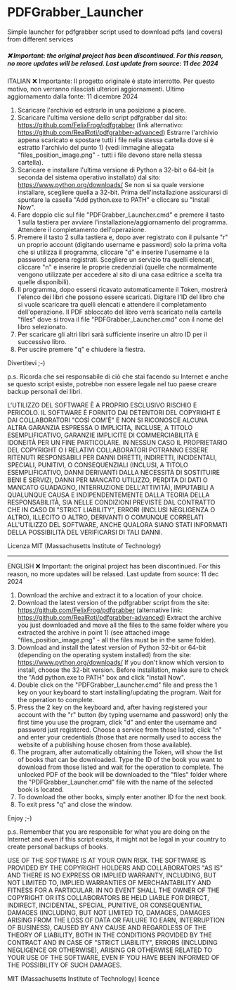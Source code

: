 # PDFGrabber_Launcher
Simple launcher for pdfgrabber script used to download pdfs (and covers) from different services
##### ❌ Important: the original project has been discontinued. For this reason, no more updates will be relased. Last update from source: 11 dec 2024

ITALIAN
❌ Importante: Il progetto originale è stato interrotto. Per questo motivo, non verranno rilasciati ulteriori aggiornamenti. Ultimo aggiornamento dalla fonte: 11 dicembre 2024

1) Scaricare l'archivio ed estrarlo in una posizione a piacere.
2) Scaricare l'ultima versione dello script pdfgrabber dal sito:
https://github.com/FelixFrog/pdfgrabber (link alternativo: https://github.com/RealRoti/pdfgrabber-advanced)
Estrarre l'archivio appena scaricato e spostare tutti i file nella stessa cartella dove si è estratto l'archivio del punto 1) (vedi immagine allegata "files_position_image.png" - tutti i file devono stare nella stessa cartella). 
3) Scaricare e installare l'ultima versione di Python a 32-bit o 64-bit (a seconda del sistema operativo installato) dal sito:
https://www.python.org/downloads/
Se non si sa quale versione installare, scegliere quella a 32-bit. Prima dell'installazione assicurarsi di spuntare la casella "Add python.exe to PATH" e cliccare su "Install Now".
4) Fare doppio clic sul file "PDFGrabber_Launcher.cmd" e premere il tasto 1 sulla tastiera per avviare l'installazione/aggiornamento del programma. Attendere il completamento dell'operazione.
5) Premere il tasto 2 sulla tastiera e, dopo aver registrato con il pulsante "r" un proprio account (digitando username e password) solo la prima volta che si utilizza il programma, cliccare "d" e inserire l'username e la password appena registrati. Scegliere un servizio tra quelli elencati, cliccare "n" e inserire le proprie credenziali (quelle che normalmente vengono utilizzate per accedere al sito di una casa editrice a scelta tra quelle disponibili).
6) Il programma, dopo essersi ricavato automaticamente il Token, mostrerà l'elenco dei libri che possono essere scaricati. Digitare l'ID del libro che si vuole scaricare tra quelli elencati e attendere il completamento dell'operazione. Il PDF sbloccato del libro verrà scaricato nella cartella "files" dove si trova il file "PDFGrabber_Launcher.cmd" con il nome del libro selezionato.
7) Per scaricare gli altri libri sarà sufficiente inserire un altro ID per il successivo libro.
8) Per uscire premere "q" e chiudere la fiestra.

Divertitevi ;-)

p.s. Ricorda che sei responsabile di ciò che stai facendo su Internet e anche se questo script esiste, potrebbe non essere legale nel tuo paese creare backup personali dei libri.

L'UTILIZZO DEL SOFTWARE È A PROPRIO ESCLUSIVO RISCHIO E PERICOLO. IL SOFTWARE È FORNITO DAI DETENTORI DEL COPYRIGHT E DAI COLLABORATORI "COSÌ COM'È" E NON SI RICONOSCE ALCUNA ALTRA GARANZIA ESPRESSA O IMPLICITA, INCLUSE, A TITOLO ESEMPLIFICATIVO, GARANZIE IMPLICITE DI COMMERCIABILITÀ E IDONEITÀ PER UN FINE PARTICOLARE. IN NESSUN CASO IL PROPRIETARIO DEL COPYRIGHT O I RELATIVI COLLABORATORI POTRANNO ESSERE RITENUTI RESPONSABILI PER DANNI DIRETTI, INDIRETTI, INCIDENTALI, SPECIALI, PUNITIVI, O CONSEQUENZIALI (INCLUSI, A TITOLO ESEMPLIFICATIVO, DANNI DERIVANTI DALLA NECESSITÀ DI SOSTITUIRE BENI E SERVIZI, DANNI PER MANCATO UTILIZZO, PERDITA DI DATI O MANCATO GUADAGNO, INTERRUZIONE DELL'ATTIVITÀ), IMPUTABILI A QUALUNQUE CAUSA E INDIPENDENTEMENTE DALLA TEORIA DELLA RESPONSABILITÀ, SIA NELLE CONDIZIONI PREVISTE DAL CONTRATTO CHE IN CASO DI "STRICT LIABILITY", ERRORI (INCLUSI NEGLIGENZA O ALTRO), ILLECITO O ALTRO, DERIVANTI O COMUNQUE CORRELATI ALL'UTILIZZO DEL SOFTWARE, ANCHE QUALORA SIANO STATI INFORMATI DELLA POSSIBILITÀ DEL VERIFICARSI DI TALI DANNI.

Licenza MIT (Massachusetts Institute of Technology)

------------------------------------------------------------------------------------
ENGLISH
❌ Important: the original project has been discontinued. For this reason, no more updates will be relased. Last update from source: 11 dec 2024

1) Download the archive and extract it to a location of your choice.
2) Download the latest version of the pdfgrabber script from the site:
https://github.com/FelixFrog/pdfgrabber (alternative link: https://github.com/RealRoti/pdfgrabber-advanced)
Extract the archive you just downloaded and move all the files to the same folder where you extracted the archive in point 1) (see attached image "files_position_image.png" - all the files must be in the same folder).
3) Download and install the latest version of Python 32-bit or 64-bit (depending on the operating system installed) from the site:
https://www.python.org/downloads/
If you don't know which version to install, choose the 32-bit version. Before installation, make sure to check the "Add python.exe to PATH" box and click "Install Now".
4) Double click on the "PDFGrabber_Launcher.cmd" file and press the 1 key on your keyboard to start installing/updating the program. Wait for the operation to complete.
5) Press the 2 key on the keyboard and, after having registered your account with the "r" button (by typing username and password) only the first time you use the program, click "d" and enter the username and password just registered. Choose a service from those listed, click "n" and enter your credentials (those that are normally used to access the website of a publishing house chosen from those available).
6) The program, after automatically obtaining the Token, will show the list of books that can be downloaded. Type the ID of the book you want to download from those listed and wait for the operation to complete. The unlocked PDF of the book will be downloaded to the "files" folder where the "PDFGrabber_Launcher.cmd" file with the name of the selected book is located.
7) To download the other books, simply enter another ID for the next book.
8) To exit press "q" and close the window.

Enjoy ;-)

p.s. Remember that you are responsible for what you are doing on the Internet and even if this script exists, it might not be legal in your country to create personal backups of books.

USE OF THE SOFTWARE IS AT YOUR OWN RISK. THE SOFTWARE IS PROVIDED BY THE COPYRIGHT HOLDERS AND COLLABORATORS "AS IS" AND THERE IS NO EXPRESS OR IMPLIED WARRANTY, INCLUDING, BUT NOT LIMITED TO, IMPLIED WARRANTIES OF MERCHANTABILITY AND FITNESS FOR A PARTICULAR. IN NO EVENT SHALL THE OWNER OF THE COPYRIGHT OR ITS COLLABORATORS BE HELD LIABLE FOR DIRECT, INDIRECT, INCIDENTAL, SPECIAL, PUNITIVE, OR CONSEQUENTIAL DAMAGES (INCLUDING, BUT NOT LIMITED TO, DAMAGES, DAMAGES ARISING FROM THE LOSS OF DATA OR FAILURE TO EARN, INTERRUPTION OF BUSINESS), CAUSED BY ANY CAUSE AND REGARDLESS OF THE THEORY OF LIABILITY, BOTH IN THE CONDITIONS PROVIDED BY THE CONTRACT AND IN CASE OF "STRICT LIABILITY", ERRORS (INCLUDING NEGLIGENCE OR OTHERWISE), ARISING OR OTHERWISE RELATED TO YOUR USE OF THE SOFTWARE, EVEN IF YOU HAVE BEEN INFORMED OF THE POSSIBILITY OF SUCH DAMAGES.

MIT (Massachusetts Institute of Technology) licence
